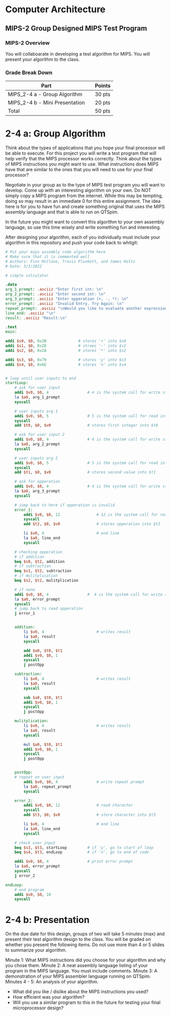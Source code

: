 # Computer Architecture
## MIPS-2 Group Designed MIPS Test Program

### MIPS-2 Overview
You will collaboarate in developing a test algorithm for MIPS. You will present your algorithm to the class.


### Grade Break Down
| Part                               |   | Points  |
|------------------------------------|---|---------|
| MIPS_2-4 a - Group Algorithm       |   | 30 pts  |   
| MIPS_2-4 b - Mini Presentation     |   | 20 pts  |    
| Total                              |   | 50 pts  |


# 2-4 a: Group Algorithm
Think about the types of applications that you hope your final processor will be able to execute. For this project you will write a test program that will help verify that the MIPS processor works correctly.  Think about the types of MIPS instructions you might want to use. What instructions does MIPS have that are similar to the ones that you will need to use for your final processor?

Negotiate in your group as to the type of MIPS test program you will want to develop.  Come up with an interesting algorithm on your own. Do NOT simply copy a MIPS program from the internet. While this may be tempting, doing so may result in an immediate 0 for this entire assignment. The idea here is for you to have fun and create something original that uses the MIPS assembly language and that is  able to run on QTSpim. 

In the future you might want to convert this algorithm to your own assembly language, so use this time wisely and write something fun and interesting.

After designing your algorithm, each of you individually must include your algorithm in this repository and push your code back to whitgit:

```mips
# Put your mips assembly code algorithm here
# Make sure that it is commented well
# Authors: Finn McClone, Travis Plunkett, and James Holtz
# Date: 3/1/2022

# simple calculator

.data
arg_1_prompt: .asciiz "Enter first int: \n"
arg_2_prompt: .asciiz "Enter second int: \n"
arg_3_prompt: .asciiz "Enter opperation (+, -, *): \n"
error_prompt: .asciiz "Invalid Entry. Try Again: \n"
repeat_prompt: .asciiz "\nWould you like to evaluate another expression? (y/n)\n"
line_end: .asciiz "\n"
result: .asciiz "Result:\n"

.text
main:

addi $s0, $0, 0x2B              # stores '+' into $s0
addi $s1, $0, 0x2D              # stroes '-' into $s1
addi $s2, $0, 0x2A              # stores '*' into $s2

addi $s3, $0, 0x79              # stores 'y' into $s3
addi $s4, $0, 0x6E              # stores 'n' into $s4


# loop until user inputs to end
startLoop:
    # ask for user input
    addi $v0, $0, 4                 # 4 is the system call for write string
    la $a0, arg_1_prompt
    syscall

    # user inputs arg 1
    addi $v0, $0, 5                 # 5 is the system call for read int
    syscall
    add $t0, $0, $v0                # stores first integer into $t0

    # ask for user input 2
    addi $v0, $0, 4                 # 4 is the system call for write string
    la $a0, arg_2_prompt
    syscall

    # user inputs arg 2
    addi $v0, $0, 5                 # 5 is the system call for read int
    syscall
    add $t1, $0, $v0                # stores second value into $t1

    # ask for opperation
    addi $v0, $0, 4                 # 4 is the system call for write string
    la $a0, arg_3_prompt
    syscall

    # jump back to here if opperation is invalid
    error_1:
        addi $v0, $0, 12                # 12 is the system call for read char
        syscall
        add $t2, $0, $v0                # stores opperation into $t2

        li $v0, 4                       # end line
        la $a0, line_end
        syscall

    # checking opperation
    # if addition
    beq $s0, $t2, addition
    # if subtraction
    beq $s1, $t2, subtraction 
    # if mulitplication
    beq $s2, $t2, mulitplication

    # if none
    addi $v0, $0, 4                 #  4 is the system call for write string
    la $a0, error_prompt
    syscall
    # jump back to read opperation
    j error_1


    addition:
        li $v0, 4                       # writes result
        la $a0, result
        syscall

        add $a0, $t0, $t1
        addi $v0, $0, 1
        syscall
        j postOpp

    subtraction:
        li $v0, 4                       # writes result
        la $a0, result
        syscall

        sub $a0, $t0, $t1
        addi $v0, $0, 1
        syscall
        j postOpp

    mulitplication:
        li $v0, 4                       # writes result
        la $a0, result
        syscall

        mul $a0, $t0, $t1
        addi $v0, $0, 1
        syscall
        j postOpp


    postOpp:
    # repeat on user input
        addi $v0, $0, 4                 # write repeat prompt
        la $a0, repeat_prompt
        syscall

    error_2:
        addi $v0, $0, 12                # read character
        syscall
        add $t3, $0, $v0                # store character into $t3

        li $v0, 4                       # end line
        la $a0, line_end
        syscall

    # check user input
    beq $s3, $t3, startLoop         # if 'y', go to start of loop
    beq $s4, $t3, endLoop           # if 'n', go to end of code

    addi $v0, $0, 4                 # print error prompt
    la $a0, error_prompt
    syscall
    j error_2

endLoop:
    # end program
    addi $v0, $0, 10
    syscall

```

# 2-4 b: Presentation

On the due date for this design, groups of two will take 5 minutes (max) and present their test algorithm design to the class. You will be graded on whether you present the following items.  Do not use more than 4 or 5 slides to summarize your algorithm. 

Minute 1:  What MIPS instructions did you choose for your algorithm and why you chose them.
Minute 2:  A neat assembly language listing of your program in the MIPS language. You must include comments. 
Minute 3:  A demonstration of your MIPS assembler language running on QTSpim. 
Minutes 4 - 5:  An analysis of your algorithm. 
* What did you like / dislike about the MIPS instructions you used? 
* How efficient was your algorithm?  
* Will you use a similar program to this in the future for testing your final microprocessor design?
